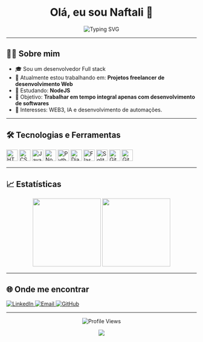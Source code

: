 <!-- Personalize o que está dentro de {{ CHAVES }} -->

<h1 align="center">Olá, eu sou Naftali 👋</h1>

<p align="center">
  <img src="https://readme-typing-svg.herokuapp.com?font=Fira+Code&duration=3000&pause=1000&color=00D4FF&center=true&vCenter=true&width=435&lines=Desenvolvedor+Fullstack;Apaixonado+por+tecnologia;Sempre+em+busca+de+novos+desafios!" alt="Typing SVG" />
</p>

---

## 🧑‍💻 Sobre mim

- 🎓 Sou um desenvolvedor Full stack  
- 💼 Atualmente estou trabalhando em: **Projetos freelancer de desenvolvimento Web**
- 🌱 Estudando: **NodeJS**
- 🚀 Objetivo: **Trabalhar em tempo integral apenas com desenvolvimento de softwares**
- 🧠 Interesses: WEB3, IA e desenvolvimento de automações. 

---

## 🛠️ Tecnologias e Ferramentas

<p align="left">
  <img src="https://cdn.jsdelivr.net/gh/devicons/devicon/icons/html5/html5-original.svg" height="30" alt="HTML" />
  <img src="https://cdn.jsdelivr.net/gh/devicons/devicon/icons/css3/css3-original.svg" height="30" alt="CSS" />
  <img src="https://cdn.jsdelivr.net/gh/devicons/devicon/icons/javascript/javascript-original.svg" height="30" alt="JavaScript" />
  <img src="https://cdn.jsdelivr.net/gh/devicons/devicon@latest/icons/nodejs/nodejs-original-wordmark.svg" height="30" alt="NodeJS" />
  <img src="https://cdn.jsdelivr.net/gh/devicons/devicon/icons/python/python-original.svg" height="30" alt="Python" />
  <img src="https://cdn.jsdelivr.net/gh/devicons/devicon@latest/icons/django/django-plain-wordmark.svg" height="30" alt="Django" />
  <img src="https://cdn.jsdelivr.net/gh/devicons/devicon@latest/icons/flask/flask-original.svg" height="30" alt="Flask" />
  <img src="https://cdn.jsdelivr.net/gh/devicons/devicon@latest/icons/sqlite/sqlite-plain-wordmark.svg" height="30" alt="Sqlite" />          
  <img src="https://cdn.jsdelivr.net/gh/devicons/devicon/icons/git/git-original.svg" height="30" alt="Git" />
  <img src="https://cdn.jsdelivr.net/gh/devicons/devicon/icons/github/github-original.svg" height="30" alt="GitHub" />
  
  <!-- Adicione ou remova tecnologias conforme sua stack -->
</p>

---

## 📈 Estatísticas

<div align="center">
  <img height="180em" src="https://github-readme-stats.vercel.app/api?username={{ SEU_USERNAME_GITHUB }}&show_icons=true&theme=radical&count_private=true" />
  <img height="180em" src="https://github-readme-stats.vercel.app/api/top-langs/?username={{ SEU_USERNAME_GITHUB }}&layout=compact&theme=radical" />
</div>

---

## 🌐 Onde me encontrar

<p align="left">
  <a href="https://www.linkedin.com/in/naftali-ferreira" target="_blank">
    <img src="https://img.shields.io/badge/LinkedIn-%230077B5?style=for-the-badge&logo=linkedin&logoColor=white" alt="LinkedIn" />
  </a>
  <a href="mailto:naftalibarbosaferreira@gmail.com">
    <img src="https://img.shields.io/badge/E--mail-D14836?style=for-the-badge&logo=gmail&logoColor=white" alt="Email" />
  </a>
  <a href="https://github.com/naftaliferreira">
    <img src="https://img.shields.io/badge/GitHub-000?style=for-the-badge&logo=github&logoColor=white" alt="GitHub" />
  </a>
  <!-- Adicione mais redes se quiser -->
</p>

---

<p align="center">
  <img src="https://komarev.com/ghpvc/?username=naftaliferreira&color=blue&style=flat" alt="Profile Views" />
</p>

<!-- Footer opcional -->
<p align="center">
  <img src="https://capsule-render.vercel.app/api?type=waving&color=0:003366,100:006699&height=120&section=footer" />
</p>

